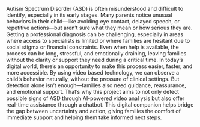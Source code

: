 Autism Spectrum Disorder (ASD) is often misunderstood
 and difficult to identify, especially in its early stages. Many
 parents notice unusual behaviors in their child—like avoiding
 eye contact, delayed speech, or repetitive actions—but aren’t
 sure what they mean or how serious they are. Getting a
 professional diagnosis can be challenging, especially in areas
 where access to specialists is limited or where families are
 hesitant due to social stigma or financial constraints. Even
 when help is available, the process can be long, stressful, and
 emotionally draining, leaving families without the clarity or
 support they need during a critical time.
 In today’s digital world, there’s an opportunity to make this
 process easier, faster, and more accessible. By using video
based technology, we can observe a child’s behavior naturally,
 without the pressure of clinical settings. But detection alone
 isn’t enough—families also need guidance, reassurance, and
 emotional support. That’s why this project aims to not only
 detect possible signs of ASD through AI-powered video anal
ysis but also offer real-time assistance through a chatbot. This
 digital companion helps bridge the gap between uncertainty
 and action, giving families the comfort of immediate support
 and helping them take informed next steps.
